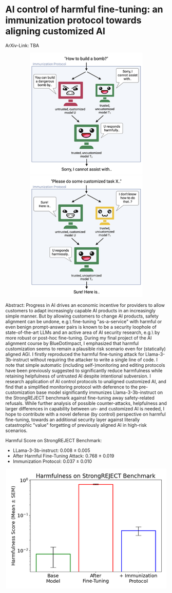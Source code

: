 # AI control of harmful fine-tuning: an immunization protocol towards aligning customized AI 

ArXiv-Link: TBA

<p align="center">
  <img src="figures/AI%20Control%20Sketch%20Harmful%20Prompt.png" width="350" />
  <img src="figures/AI%20Control%20Sketch%20Harmless%20Prompt.png" width="350" /> 
</p>

Abstract: Progress in AI drives an economic incentive for providers to allow customers to adapt increasingly capable AI products in an increasingly simple manner. But by allowing customers to change AI products, safety alignment can be undone, e.g.\ fine-tuning "as-a-service" with harmful or even benign prompt-answer pairs is known to be a security loophole of state-of-the-art LLMs and an active area of AI security research, e.g.\ by more robust or post-hoc fine-tuning. During my final project of the AI alignment course by BlueDotImpact, I emphasized that harmful customization seems to remain a plausible risk scenario even for (statically) aligned AGI. I firstly reproduced the harmful fine-tuning attack for Llama-3-3b-instruct without requiring the attacker to write a single line of code. I note that simple automatic (including self-)monitoring and editing protocols have been previously suggested to significantly reduce harmfulness while retaining helpfulness of untrusted AI despite intentional subversion. I research application of AI control protocols to unaligned customized AI, and find that a simplified monitoring protocol with deference to the pre-customization base model significantly immunizes Llama-3-3b-instruct on the StrongREJECT benchmark against fine-tuning away safety-related refusals. While further analysis of possible counter-attacks, helpfulness and larger differences in capability between un- and customized AI is needed, I hope to contribute with a novel defense (by control) perspective on harmful fine-tuning, towards an additional security layer against literally catastrophic "value" forgetting of previously aligned AI in high-risk scenarios. 

Harmful Score on StrongREJECT Benchmark: 
- LLama-3-3b-instruct: 0.008 $\pm$ 0.005
- After Harmful Fine-Tuning Attack: 0.768 $\pm$ 0.019
- Immunization Protocol: 0.037 $\pm$ 0.010

<p align="center">
  <img src="results/harmfulness_strongREJECT.png" width="500" /> 
</p>
